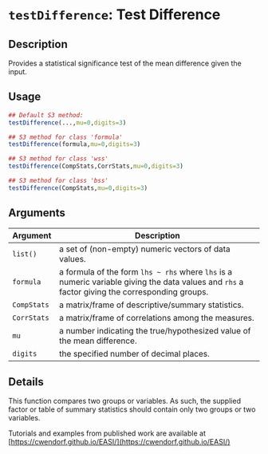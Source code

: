 # `testDifference`: Test Difference

## Description

Provides a statistical significance test of the mean difference given the input.

## Usage

```r
## Default S3 method:
testDifference(...,mu=0,digits=3)

## S3 method for class 'formula'
testDifference(formula,mu=0,digits=3)

## S3 method for class 'wss'
testDifference(CompStats,CorrStats,mu=0,digits=3)

## S3 method for class 'bss'
testDifference(CompStats,mu=0,digits=3)
```


## Arguments

Argument      |Description
------------- |----------------
```list()```     |     a set of (non-empty) numeric vectors of data values.
```formula```     |     a formula of the form `lhs ~ rhs` where `lhs` is a numeric variable giving the data values and `rhs` a factor giving the corresponding groups.
```CompStats```     |     a matrix/frame of descriptive/summary statistics.
```CorrStats```     |     a matrix/frame of correlations among the measures.
```mu```     |     a number indicating the true/hypothesized value of the mean difference.
```digits```     |     the specified number of decimal places.

## Details


 This function compares two groups or variables. As such, the supplied factor or table of summary statistics should contain only two groups or two variables.
 
 Tutorials and examples from published work are available at [https://cwendorf.github.io/EASI/](https://cwendorf.github.io/EASI/) 


